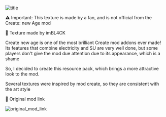 ![title](https://media.forgecdn.net/attachments/description/1004413/description_628773c1-f46e-46fc-b746-4872fe6f0208.png)


⚠ Important: This texture is made by a fan, and is not official from the Create: new Age mod

📌 Texture made by imBL4CK

Create new age is one of the most brilliant Create mod addons ever made! Its features that combine electricity and SU are very well done, but some players don't give the mod due attention due to its appearance, which is a shame

So, I decided to create this resource pack, which brings a more attractive look to the mod.

Several textures were inspired by mod create, so they are consistent with the art style

🔗 Original mod link

![original_mod_link](https://cdn.modrinth.com/data/FTeXqI9v/fe75695f6f2e085ac9fb56204de7f88b6d716e8d.png)
